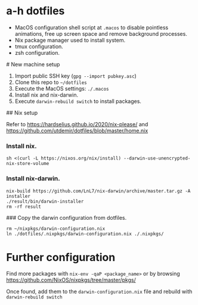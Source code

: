 # a-h dotfiles

* MacOS configuration shell script at `.macos` to disable pointless animations, free up screen space and remove background processes.
* Nix package manager used to install system.
* tmux configuration.
* zsh configuration.

# New machine setup


1. Import public SSH key (`gpg --import pubkey.asc`)
2. Clone this repo to `~/dotfiles`
3. Execute the MacOS settings: `./.macos`
4. Install nix and nix-darwin.
5. Execute `darwin-rebuild switch` to install packages.

## Nix setup

Refer to https://hardselius.github.io/2020/nix-please/ and https://github.com/utdemir/dotfiles/blob/master/home.nix

### Install nix.

```shell
sh <(curl -L https://nixos.org/nix/install) --darwin-use-unencrypted-nix-store-volume
```

### Install nix-darwin.

```shell
nix-build https://github.com/LnL7/nix-darwin/archive/master.tar.gz -A installer
./result/bin/darwin-installer
rm -rf result
```

### Copy the darwin configuration from dotfiles.

```shell
rm ~/nixpkgs/darwin-configuration.nix
ln ./dotfiles/.nixpkgs/darwin-configuration.nix ./.nixpkgs/
```

# Further configuration

Find more packages with `nix-env -qaP <package_name>` or by browsing https://github.com/NixOS/nixpkgs/tree/master/pkgs/

Once found, add them to the `darwin-configuration.nix` file and rebuild with `darwin-rebuild switch`

